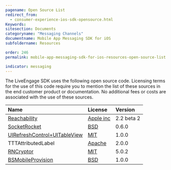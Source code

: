 ```yaml
---
pagename: Open Source List
redirect_from:
  - consumer-experience-ios-sdk-opensource.html
Keywords:
sitesection: Documents
categoryname: "Messaging Channels"
documentname: Mobile App Messaging SDK for iOS
subfoldername: Resources

order: 246
permalink: mobile-app-messaging-sdk-for-ios-resources-open-source-list.html

indicator: messaging
---
```



The LiveEngage SDK uses the following open source code.  Licensing terms for the use of this code require you to mention the list of these sources in the end customer product or documentation. No additional fees or costs are associated with the use of these sources.


| Name | License | Version |
| :--- | :--- | :--- |
| [Reachability](https://developer.apple.com/library/ios/samplecode/Reachability/Introduction/Intro.html#//apple_ref/doc/uid/DTS40007324-Intro-DontLinkElementID_2) | [Apple inc](https://developer.apple.com/library/ios/samplecode/Reachability/Listings/LICENSE_txt.html#//apple_ref/doc/uid/DTS40007324-LICENSE_txt-DontLinkElementID_3) | 2.2 beta 2 |
| [SocketRocket](https://github.com/facebook/SocketRocket) | [BSD](https://github.com/facebook/SocketRocket/blob/master/LICENSE)	| 0.6.0 |
|  [UIRefreshControl+UITableView](https://github.com/danielgindi/UIRefreshControl-UITableView) | [MIT](https://github.com/danielgindi/UIRefreshControl-UITableView/blob/master/LICENSE) | 1.0.0 |
| TTTAttributedLabel|  [Apache](https://github.com/irccloud/ios/blob/master/LICENSE.txt) | 2.0.0 |
| [RNCryptor](https://github.com/RNCryptor/RNCryptor) |  [MIT](https://github.com/RNCryptor/RNCryptor/blob/master/LICENSE) | 5.0.2 |
| [BSMobileProvision](https://github.com/amazon-archives/BSMobileProvision) | [BSD](https://github.com/amazon-archives/BSMobileProvision/blob/master/LICENSE) | 1.0.0 |
